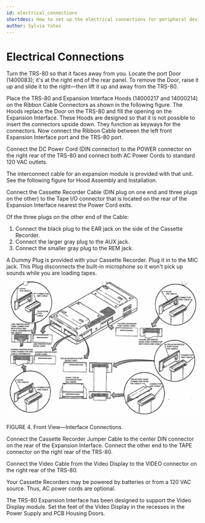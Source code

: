 ```yaml
---
id: electrical_connections
shortdesc: How to set up the electrical connections for peripheral devices attaching to the TRS-80 computer.
author: Sylvia Yates
---
```


# Electrical Connections

Turn the TRS-80 so that it faces away from you. Locate the port Door (1400083); it's at the right end of the rear panel. To remove the Door, raise it up and slide it to the right—then lift it up and away from the TRS-80.

Place the TRS-80 and Expansion Interface Hoods (14000217 and 14000214) on the Ribbon Cable Connectors as shown in the following figure. The Hoods replace the Door on the TRS-80 and fill the opening on the Expansion Interface. These Hoods are designed so that it is not possible to insert the connectors upside down. They function as keyways for the connectors. Now connect the Ribbon Cable between the left front Expansion Interface port and the TRS-80 port.

Connect the DC Power Cord (DIN connector) to the POWER connector on the right rear of the TRS-80 and connect both AC Power Cords to standard 120 VAC outlets.

The interconnect cable for an expansion module is provided with that unit. See the following figure for Hood Assembly and Installation.

Connect the Cassette Recorder Cable (DIN plug on one end and three plugs on the other) to the Tape I/O connector that is located on the rear of the Expansion Interface nearest the Power Cord exits.

Of the three plugs on the other end of the Cable:

1. Connect the black plug to the EAR jack on the side of the Cassette Recorder.
2. Connect the larger gray plug to the AUX jack.
3. Connect the smaller gray plug to the REM jack.

<div data-class="note"><p>A Dummy Plug is provided with your Cassette Recorder. Plug it in to the MIC jack. This Plug disconnects the built-in microphone so it won't pick up sounds while you are loading tapes.</p></div>

![Image](images/interface_connections.png)

FIGURE 4. Front View—Interface Connections.

Connect the Cassette Recorder Jumper Cable to the center DIN connector on the rear of the Expansion Interface. Connect the other end to the TAPE connector on the right rear of the TRS-80.

Connect the Video Cable from the Video Display to the VIDEO connector on the right rear of the TRS-80.

<div data-class="note"><p>Your Cassette Recorders may be powered by batteries or from a 120 VAC source. Thus, AC power cords are optional.</p></div>

The TRS-80 Expansion Interface has been designed to support the Video Display module. Set the feet of the Video Display in the recesses in the Power Supply and PCB Housing Doors. 